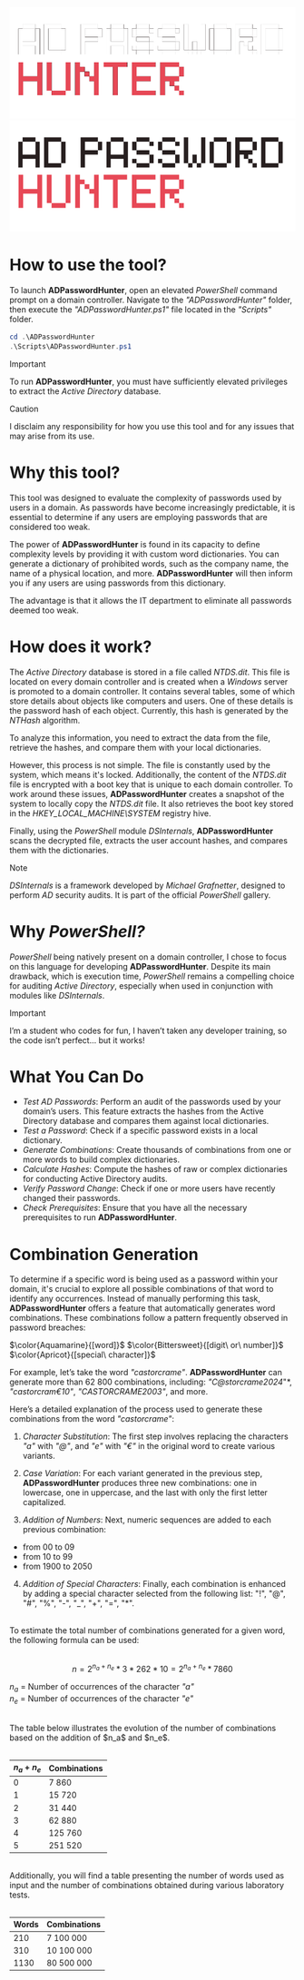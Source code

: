 ![adpasswordhunter_logo_dark.png](https://github.com/castorcrame/ADPasswordHunter/blob/main/.github/adpasswordhunter_logo_dark.png#gh-dark-mode-only)
![adpasswordhunter_logo_dark.png](https://github.com/castorcrame/ADPasswordHunter/blob/main/.github/adpasswordhunter_logo_light.png#gh-light-mode-only)

# How to use the tool?

To launch **ADPasswordHunter**, open an elevated *PowerShell* command prompt on a domain controller. Navigate to the *"ADPasswordHunter"* folder, then execute the *"ADPasswordHunter.ps1"* file located in the *"Scripts"* folder.
```powershell
cd .\ADPasswordHunter
.\Scripts\ADPasswordHunter.ps1
```
> [!IMPORTANT]
> To run **ADPasswordHunter**, you must have sufficiently elevated privileges to extract the *Active Directory* database.

> [!CAUTION]
> I disclaim any responsibility for how you use this tool and for any issues that may arise from its use.

# Why this tool?

This tool was designed to evaluate the complexity of passwords used by users in a domain. As passwords have become increasingly predictable, it is essential to determine if any users are employing passwords that are considered too weak.

The power of **ADPasswordHunter** is found in its capacity to define complexity levels by providing it with custom word dictionaries. You can generate a dictionary of prohibited words, such as the company name, the name of a physical location, and more. **ADPasswordHunter** will then inform you if any users are using passwords from this dictionary.

The advantage is that it allows the IT department to eliminate all passwords deemed too weak.

# How does it work?

The *Active Directory* database is stored in a file called *NTDS.dit*. This file is located on every domain controller and is created when a *Windows* server is promoted to a domain controller. It contains several tables, some of which store details about objects like computers and users. One of these details is the password hash of each object. Currently, this hash is generated by the *NTHash* algorithm.

To analyze this information, you need to extract the data from the file, retrieve the hashes, and compare them with your local dictionaries.

However, this process is not simple. The file is constantly used by the system, which means it's locked. Additionally, the content of the *NTDS.dit* file is encrypted with a boot key that is unique to each domain controller. To work around these issues, **ADPasswordHunter** creates a snapshot of the system to locally copy the *NTDS.dit* file. It also retrieves the boot key stored in the *HKEY_LOCAL_MACHINE\SYSTEM* registry hive.

Finally, using the *PowerShell* module *DSInternals*, **ADPasswordHunter** scans the decrypted file, extracts the user account hashes, and compares them with the dictionaries.

> [!NOTE] 
> *DSInternals* is a framework developed by *Michael Grafnetter*, designed to perform *AD* security audits. It is part of the official *PowerShell* gallery.

# Why *PowerShell?*

*PowerShell* being natively present on a domain controller, I chose to focus on this language for developing **ADPasswordHunter**. Despite its main drawback, which is execution time, *PowerShell* remains a compelling choice for auditing *Active Directory*, especially when used in conjunction with modules like *DSInternals*.

> [!IMPORTANT] 
> I’m a student who codes for fun, I haven’t taken any developer training, so the code isn’t perfect... but it works!

# What You Can Do

- *Test AD Passwords*: Perform an audit of the passwords used by your domain’s users. This feature extracts the hashes from the Active Directory database and compares them against local dictionaries.
- *Test a Password*: Check if a specific password exists in a local dictionary.
- *Generate Combinations*: Create thousands of combinations from one or more words to build complex dictionaries.
- *Calculate Hashes*: Compute the hashes of raw or complex dictionaries for conducting Active Directory audits.
- *Verify Password Change*: Check if one or more users have recently changed their passwords.
- *Check Prerequisites*: Ensure that you have all the necessary prerequisites to run **ADPasswordHunter**.

# Combination Generation

To determine if a specific word is being used as a password within your domain, it's crucial to explore all possible combinations of that word to identify any occurrences. Instead of manually performing this task, **ADPasswordHunter** offers a feature that automatically generates word combinations. These combinations follow a pattern frequently observed in password breaches:

$\color{Aquamarine}{[word]}$ $\color{Bittersweet}{[digit\ or\ number]}$ $\color{Apricot}{[special\ character]}$

For example, let’s take the word *"castorcrame"*. **ADPasswordHunter** can generate more than 62 800 combinations, including: *"C@storcrame2024*"*, *"castorcram€10"*, *"CASTORCRAME2003"*, and more.

Here’s a detailed explanation of the process used to generate these combinations from the word *"castorcrame"*:

1.  *Character Substitution*: The first step involves replacing the characters *"a"* with *"@"*, and *"e"* with *"€"* in the original word to create various variants.

2.  *Case Variation*: For each variant generated in the previous step, **ADPasswordHunter** produces three new combinations: one in lowercase, one in uppercase, and the last with only the first letter capitalized.

3.  *Addition of Numbers*: Next, numeric sequences are added to each previous combination:

- from 00 to 09
- from 10 to 99
- from 1900 to 2050

4.  *Addition of Special Characters*: Finally, each combination is enhanced by adding a special character selected from the following list: "!", "@", "#", "%", "-", "_", "+", "=", "*".

<br />
To estimate the total number of combinations generated for a given word, the following formula can be used: 

<br />
<br />

$$
n = 2^{n_a + n_e} * 3 * 262 * 10 = 2^{n_a + n_e} * 7860
$$

$n_a$ = Number of occurrences of the character *"a"* <br>
$n_e$ = Number of occurrences of the character *"e"*

<br />
The table below illustrates the evolution of the number of combinations based on the addition of $n_a$ and $n_e$.<br>
<br />

| $n_a$ + $n_e$ | Combinations |
| --- | --- |
| 0 | 7 860 |
| 1 | 15 720 |
| 2 | 31 440 |
| 3 | 62 880 |
| 4 | 125 760 |
| 5 | 251 520 |

<br />
Additionally, you will find a table presenting the number of words used as input and the number of combinations obtained during various laboratory tests.
<br />
<br />

| Words | Combinations |
| --- | --- |
| 210 | 7 100 000 |
| 310 | 10 100 000 |
| 1130 | 80 500 000 |

